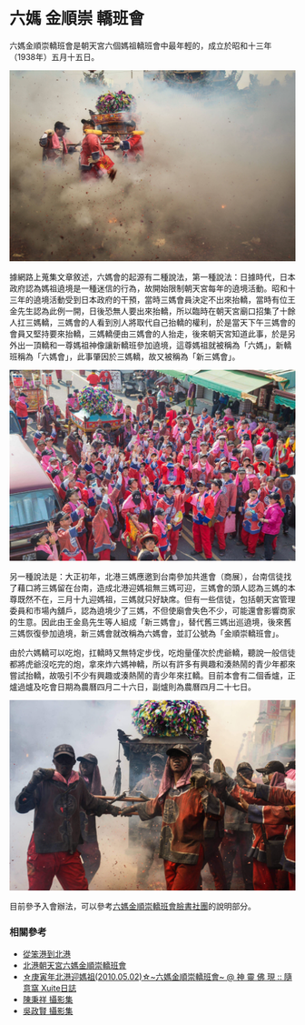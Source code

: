 # 六媽 金順崇 轎班會

六媽金順崇轎班會是朝天宮六個媽祖轎班會中最年輕的，成立於昭和十三年（1938年）五月十五日。

![2014年 六媽 出廟犁炮（吳政賢 攝）](img/001.jpg)

據網路上蒐集文章敘述，六媽會的起源有二種說法，第一種說法：日據時代，日本政府認為媽祖遶境是一種迷信的行為，故開始限制朝天宮每年的遶境活動。昭和十三年的遶境活動受到日本政府的干預，當時三媽會員決定不出來抬轎，當時有位王金先生認為此例一開，日後恐無人要出來抬轎，所以臨時在朝天宮廟口招集了十餘人扛三媽轎，三媽會的人看到別人將取代自己抬轎的權利，於是當天下午三媽會的會員又堅持要來抬轎，三媽轎便由三媽會的人抬走，後來朝天宮知道此事，於是另外出一頂轎和一尊媽祖神像讓新轎班參加遶境，這尊媽祖就被稱為「六媽」，新轎班稱為「六媽會」，此事肇因於三媽轎，故又被稱為「新三媽會」。

![2015年 六媽會（陳秉祥 攝）](img/002.jpg)

另一種說法是：大正初年，北港三媽應邀到台南參加共進會（商展），台南信徒找了藉口將三媽留在台南，造成北港迎媽祖無三媽可迎，三媽會的頭人認為三媽的本尊既然不在，三月十九迎媽祖，三媽就只好缺席。但有一些信徒，包括朝天宮管理委員和市場內舖戶，認為遶境少了三媽，不但使廟會失色不少，可能還會影響商家的生意。因此由王金島先生等人組成「新三媽會」，替代舊三媽出巡遶境，後來舊三媽恢復參加遶境，新三媽會就改稱為六媽會，並訂公號為「金順崇轎班會」。

由於六媽轎可以吃炮，扛轎時又無特定步伐，吃炮量僅次於虎爺轎，聽說一般信徒都將虎爺沒吃完的炮，拿來炸六媽神轎，所以有許多有興趣和湊熱鬧的青少年都來嘗試抬轎，故吸引不少有興趣或湊熱鬧的青少年來扛轎。目前本會有二個香爐，正爐過爐及吃會日期為農曆四月二十六日，副爐則為農曆四月二十七日。

![2014年 六媽 入廟（吳政賢 攝）](img/003.jpg)

目前參予入會辦法，可以參考[六媽金順崇轎班會臉書社團](https://www.facebook.com/groups/195171297221045/)的說明部分。


### 相關參考
* [從笨港到北港](http://www.cuy.ylc.edu.tw/~cuy14/eBook/ch3-4.htm)
* [北港朝天宮六媽金順崇轎班會](https://www.facebook.com/groups/195171297221045/)
* [☆庚寅年北港迎媽祖(2010.05.02)☆~六媽金順崇轎班會~ @ 神 靈 佛 現 :: 隨意窩 Xuite日誌](http://blog.xuite.net/mj213313/twblog/147774668-☆庚寅年北港迎媽祖(2010.05.02)☆~六媽金順崇轎班會~)
* [陳秉祥 攝影集](https://www.facebook.com/profile.php?id=100000217740800)
* [吳政賢 攝影集](https://www.facebook.com/comdan66)
